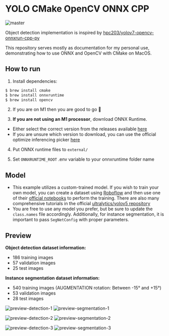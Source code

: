 # YOLO CMake OpenCV ONNX CPP

![master](https://github.com/developer239/yolo-cmake-opencv-onnx-cpp/actions/workflows/ci.yml/badge.svg)

Object detection implementation is inspired
by [hpc203/yolov7-opencv-onnxrun-cpp-py](https://github.com/hpc203/yolov7-opencv-onnxrun-cpp-py)

This repository serves mostly as documentation for my personal use, demonstrating how to use ONNX and OpenCV with CMake
on MacOS.

## How to run

1) Install dependencies:

```bash
$ brew install cmake
$ brew install onnxruntime 
$ brew install opencv
```

2) If you are on M1 then you are good to go 🎉


3) **If you are not using an M1 processor**, download ONNX Runtime.

- Either select the correct version from the releases available [here](github.com/microsoft/onnxruntime/releases)
- If you are unsure which version to download, you can use the official optimize inferencing
  picker [here](https://onnxruntime.ai)

4) Put ONNX runtime files to `external/`


5) Set `ONNXRUNTIME_ROOT` .env variable to your onnxruntime folder name

## Model

- This example utilizes a custom-trained model. If you wish to train your own model, you can create a dataset
  using [Roboflow](https://roboflow.com/#annotate) and then use one of
  their [official notebooks](https://github.com/roboflow/notebooks) to perform the training. There are also many
  comprehensive tutorials in the official [ultralytics/yolov5 repository](https://github.com/ultralytics/yolov5)
- You are free to use any model you prefer, but be sure to update the `class.names` file accordingly. Additionally, for instance segmentation, it is important to pass `SegNetConfig` with proper parameters. 

## Preview

**Object detection dataset information:**
- 186 training images
- 57 validation images
- 25 test images

**Instance segmentation dataset information:**

- 540 training images (AUGMENTATION rotation: Between -15° and +15°)
- 53 validation images
- 28 test images

![preview-detection-1](docs/preview-detection-1.png)
![preview-segmentation-1](docs/preview-segmentation-1.png)

![preview-detection-2](docs/preview-detection-2.png)
![preview-segmentation-2](docs/preview-segmentation-2.png)

![preview-detection-3](docs/preview-detection-3.png)
![preview-segmentation-3](docs/preview-segmentation-3.png)
